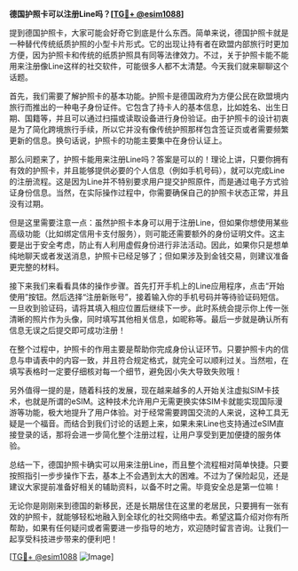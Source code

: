 **德国护照卡可以注册Line吗？[[TG💪+ @esim1088](https://t.me/s/esim1088)]**

提到德国护照卡，大家可能会好奇它到底是什么东西。简单来说，德国护照卡就是一种替代传统纸质护照的小型卡片形式。它的出现让持有者在欧盟内部旅行时更加方便，因为护照卡和传统的纸质护照具有同等法律效力。不过，关于护照卡能不能用来注册像Line这样的社交软件，可能很多人都不太清楚。今天我们就来聊聊这个话题。

首先，我们需要了解护照卡的基本功能。护照卡是德国政府为方便公民在欧盟境内旅行而推出的一种电子身份证件。它包含了持卡人的基本信息，比如姓名、出生日期、国籍等，并且可以通过扫描或读取设备进行身份验证。由于护照卡的设计初衷是为了简化跨境旅行手续，所以它并没有像传统护照那样包含签证页或者需要频繁更新的信息。换句话说，护照卡的功能主要集中在身份认证上。

那么问题来了，护照卡能用来注册Line吗？答案是可以的！理论上讲，只要你拥有有效的护照卡，并且能够提供必要的个人信息（例如手机号码），就可以完成Line的注册流程。这是因为Line并不特别要求用户提交护照原件，而是通过电子方式验证身份信息。当然，在实际操作过程中，你需要确保自己的护照卡状态正常，并且没有过期。

但是这里需要注意一点：虽然护照卡本身可以用于注册Line，但如果你想使用某些高级功能（比如绑定信用卡支付服务），则可能还需要额外的身份证明文件。这主要是出于安全考虑，防止有人利用虚假身份进行非法活动。因此，如果你只是想单纯地聊天或者发送消息，护照卡已经足够了；但如果涉及到金钱交易，则建议准备更完整的材料。

接下来我们来看看具体的操作步骤。首先打开手机上的Line应用程序，点击“开始使用”按钮。然后选择“注册新账号”，接着输入你的手机号码并等待验证码短信。一旦收到验证码，请将其填入相应位置后继续下一步。此时系统会提示你上传一张清晰的照片作为头像，同时填写其他相关信息，如昵称等。最后一步就是确认所有信息无误之后提交即可成功注册！

在整个过程中，护照卡的作用主要是帮助你完成身份认证环节。只要护照卡内的信息与申请表中的内容一致，并且符合规定格式，就完全可以顺利过关。当然啦，在填写表格时一定要仔细核对每一个细节，避免因小失大导致失败哦！

另外值得一提的是，随着科技的发展，现在越来越多的人开始关注虚拟SIM卡技术，也就是所谓的eSIM。这种技术允许用户无需更换实体SIM卡就能实现国际漫游等功能，极大地提升了用户体验。对于经常需要跨国交流的人来说，这种工具无疑是一个福音。而结合到我们讨论的话题上来，如果未来Line也支持通过eSIM直接登录的话，那将会进一步简化整个注册过程，让用户享受到更加便捷的服务体验。

总结一下，德国护照卡确实可以用来注册Line，而且整个流程相对简单快捷。只要按照指引一步步操作下去，基本上不会遇到太大的困难。不过为了保险起见，还是建议大家提前准备好相关的辅助资料，以备不时之需。毕竟安全总是第一位嘛！

无论你是刚刚来到德国的新移民，还是长期居住在这里的老居民，只要拥有一张有效的护照卡，就能够轻松地融入到全球化的社交网络中去。希望这篇介绍对你有所帮助，如果有任何疑问或者需要进一步指导的地方，欢迎随时留言咨询。让我们一起享受科技进步带来的便利吧！

[[TG💪+ @esim1088](https://t.me/s/esim1088) ![Image](https://i.postimg.cc/4NQfJmqS/Snipaste-2025-05-13-00-14-12.png)]
